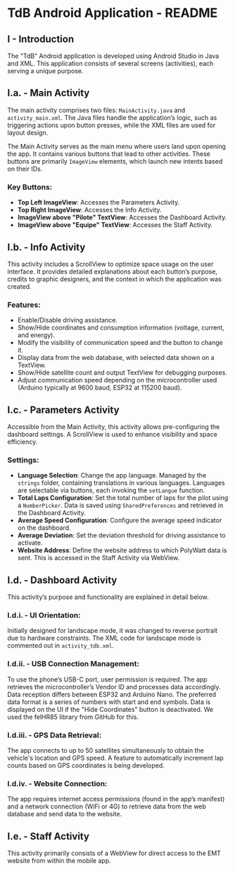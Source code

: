# TdB Android Application - README

## I - Introduction

The "TdB" Android application is developed using Android Studio in Java and XML. This application consists of several screens (activities), each serving a unique purpose.

## I.a. - Main Activity

The main activity comprises two files: `MainActivity.java` and `activity_main.xml`. The Java files handle the application’s logic, such as triggering actions upon button presses, while the XML files are used for layout design.

The Main Activity serves as the main menu where users land upon opening the app. It contains various buttons that lead to other activities. These buttons are primarily `ImageView` elements, which launch new intents based on their IDs.

### Key Buttons:
- **Top Left ImageView**: Accesses the Parameters Activity.
- **Top Right ImageView**: Accesses the Info Activity.
- **ImageView above "Pilote" TextView**: Accesses the Dashboard Activity.
- **ImageView above "Equipe" TextView**: Accesses the Staff Activity.

## I.b. - Info Activity

This activity includes a ScrollView to optimize space usage on the user interface. It provides detailed explanations about each button’s purpose, credits to graphic designers, and the context in which the application was created.

### Features:
- Enable/Disable driving assistance.
- Show/Hide coordinates and consumption information (voltage, current, and energy).
- Modify the visibility of communication speed and the button to change it.
- Display data from the web database, with selected data shown on a TextView.
- Show/Hide satellite count and output TextView for debugging purposes.
- Adjust communication speed depending on the microcontroller used (Arduino typically at 9600 baud, ESP32 at 115200 baud).

## I.c. - Parameters Activity

Accessible from the Main Activity, this activity allows pre-configuring the dashboard settings. A ScrollView is used to enhance visibility and space efficiency.

### Settings:
- **Language Selection**: Change the app language. Managed by the `strings` folder, containing translations in various languages. Languages are selectable via buttons, each invoking the `setLangue` function.
- **Total Laps Configuration**: Set the total number of laps for the pilot using a `NumberPicker`. Data is saved using `SharedPreferences` and retrieved in the Dashboard Activity.
- **Average Speed Configuration**: Configure the average speed indicator on the dashboard.
- **Average Deviation**: Set the deviation threshold for driving assistance to activate.
- **Website Address**: Define the website address to which PolyWatt data is sent. This is accessed in the Staff Activity via WebView.

## I.d. - Dashboard Activity

This activity’s purpose and functionality are explained in detail below.

### I.d.i. - UI Orientation:
Initially designed for landscape mode, it was changed to reverse portrait due to hardware constraints. The XML code for landscape mode is commented out in `activity_tdb.xml`.

### I.d.ii. - USB Connection Management:
To use the phone’s USB-C port, user permission is required. The app retrieves the microcontroller’s Vendor ID and processes data accordingly. Data reception differs between ESP32 and Arduino Nano. The preferred data format is a series of numbers with start and end symbols. Data is displayed on the UI if the "Hide Coordinates" button is deactivated. We used the felHR85 library from GitHub for this.

### I.d.iii. - GPS Data Retrieval:
The app connects to up to 50 satellites simultaneously to obtain the vehicle's location and GPS speed. A feature to automatically increment lap counts based on GPS coordinates is being developed.

### I.d.iv. - Website Connection:
The app requires internet access permissions (found in the app’s manifest) and a network connection (WiFi or 4G) to retrieve data from the web database and send data to the website.

## I.e. - Staff Activity

This activity primarily consists of a WebView for direct access to the EMT website from within the mobile app.

